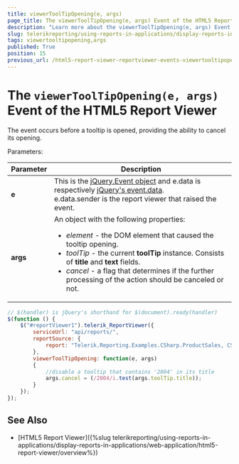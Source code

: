 ```yaml
---
title: viewerToolTipOpening(e, args)
page_title: The viewerToolTipOpening(e, args) Event of the HTML5 Report Viewer
description: "Learn more about the viewerToolTipOpening(e, args) Event of the Telerik Reporting HTML5 Report Viewer and how to use it to customize the viewer's behavior."
slug: telerikreporting/using-reports-in-applications/display-reports-in-applications/web-application/html5-report-viewer/api-reference/reportviewer/events/viewertooltipopening(e,-args)
tags: viewertooltipopening,args
published: True
position: 15
previous_url: /html5-report-viewer-reportviewer-events-viewertooltipopening
---
```


<style>
table th:first-of-type {
	width: 15%;
}
table th:nth-of-type(2) {
	width: 85%;
}
</style>

# The `viewerToolTipOpening(e, args)` Event of the HTML5 Report Viewer

The event occurs before a tooltip is opened, providing the ability to cancel its opening.

Parameters:

| Parameter | Description |
| ------ | ------ |
| __e__ |This is the [jQuery.Event object](https://api.jquery.com/category/events/event-object/) and e.data is respectively [jQuery's event.data](https://api.jquery.com/event.data/).<br/>e.data.sender is the report viewer that raised the event.|
| __args__ |An object with the following properties:<ul><li>*element* - the DOM element that caused the tooltip opening.</li><li>*toolTip* - the current __toolTip__ instance. Consists of __title__ and __text__ fields.</li><li>*cancel* - a flag that determines if the further processing of the action should be canceled or not.</li></ul>|

````JavaScript
// $(handler) is jQuery's shorthand for $(document).ready(handler)
$(function () {
	$("#reportViewer1").telerik_ReportViewer({
		serviceUrl: "api/reports/",
		reportSource: {
			report: "Telerik.Reporting.Examples.CSharp.ProductSales, CSharp.ReportLibrary"
		},
		viewerToolTipOpening: function(e, args)
		{
			//disable a tooltip that contains '2004' in its title
			args.cancel = (/2004/i.test(args.toolTip.title));
		}
	});
});
````


## See Also

* [HTML5 Report Viewer]({%slug telerikreporting/using-reports-in-applications/display-reports-in-applications/web-application/html5-report-viewer/overview%})
